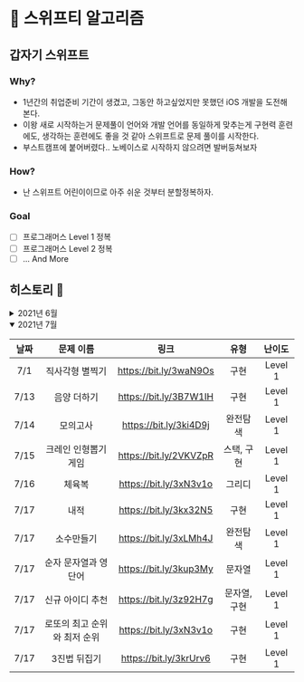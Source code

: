 # 🦅 스위프티 알고리즘

## 갑자기 스위프트

### Why?

- 1년간의 취업준비 기간이 생겼고, 그동안 하고싶었지만 못했던 iOS 개발을 도전해본다.
- 이왕 새로 시작하는거 문제풀이 언어와 개발 언어를 동일하게 맞추는게 구현력 훈련에도, 생각하는 훈련에도 좋을 것 같아 스위프트로 문제 풀이를 시작한다.
- 부스트캠프에 붙어버렸다.. 노베이스로 시작하지 않으려면 발버둥쳐보자

### How?

- 난 스위프트 어린이이므로 아주 쉬운 것부터 분할정복하자.

### Goal

- [ ] 프로그래머스 Level 1 정복
- [ ] 프로그래머스 Level 2 정복
- [ ] ... And More

## 히스토리 🐾

<details >
<summary>2021년 6월</summary>

| 날짜 |     문제 이름      |          링크          |    유형    | 난이도  |
| :--: | :----------------: | :--------------------: | :--------: | :-----: |
| 6/29 |   키패드 누르기    | https://bit.ly/3w0ELB7 |    구현    | Level 1 |
| 6/29 | 약수의 개수와 덧셈 | https://bit.ly/2UPtcjr | 구현, 수학 | Level 1 |
| 6/30 |      k번째 수      | https://bit.ly/2UhAIU4 |    구현    | Level 1 |

</details>

<details open>
<summary>2021년 7월</summary>

| 날짜 |          문제 이름           |          링크          |     유형     | 난이도  |
| :--: | :--------------------------: | :--------------------: | :----------: | :-----: |
| 7/1  |       직사각형 별찍기        | https://bit.ly/3waN9Os |     구현     | Level 1 |
| 7/13 |         음양 더하기          | https://bit.ly/3B7W1IH |     구현     | Level 1 |
| 7/14 |           모의고사           | https://bit.ly/3ki4D9j |   완전탐색   | Level 1 |
| 7/15 |     크레인 인형뽑기 게임     | https://bit.ly/2VKVZpR |  스택, 구현  | Level 1 |
| 7/16 |            체육복            | https://bit.ly/3xN3v1o |    그리디    | Level 1 |
| 7/17 |             내적             | https://bit.ly/3kx32N5 |     구현     | Level 1 |
| 7/17 |          소수만들기          | https://bit.ly/3xLMh4J |   완전탐색   | Level 1 |
| 7/17 |     순자 문자열과 영단어     | https://bit.ly/3kup3My |    문자열    | Level 1 |
| 7/17 |       신규 아이디 추천       | https://bit.ly/3z92H7g | 문자열, 구현 | Level 1 |
| 7/17 | 로또의 최고 순위와 최저 순위 | https://bit.ly/3xN3v1o |     구현     | Level 1 |
| 7/17 |         3진법 뒤집기         | https://bit.ly/3krUrv6 |     구현     | Level 1 |

</details>
